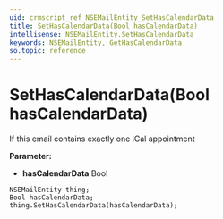 ```yaml
---
uid: crmscript_ref_NSEMailEntity_SetHasCalendarData
title: SetHasCalendarData(Bool hasCalendarData)
intellisense: NSEMailEntity.SetHasCalendarData
keywords: NSEMailEntity, GetHasCalendarData
so.topic: reference
---
```


# SetHasCalendarData(Bool hasCalendarData)

If this email contains exactly one iCal appointment

**Parameter:** 
* **hasCalendarData** Bool

```crmscript
NSEMailEntity thing;
Bool hasCalendarData;
thing.SetHasCalendarData(hasCalendarData);
```

